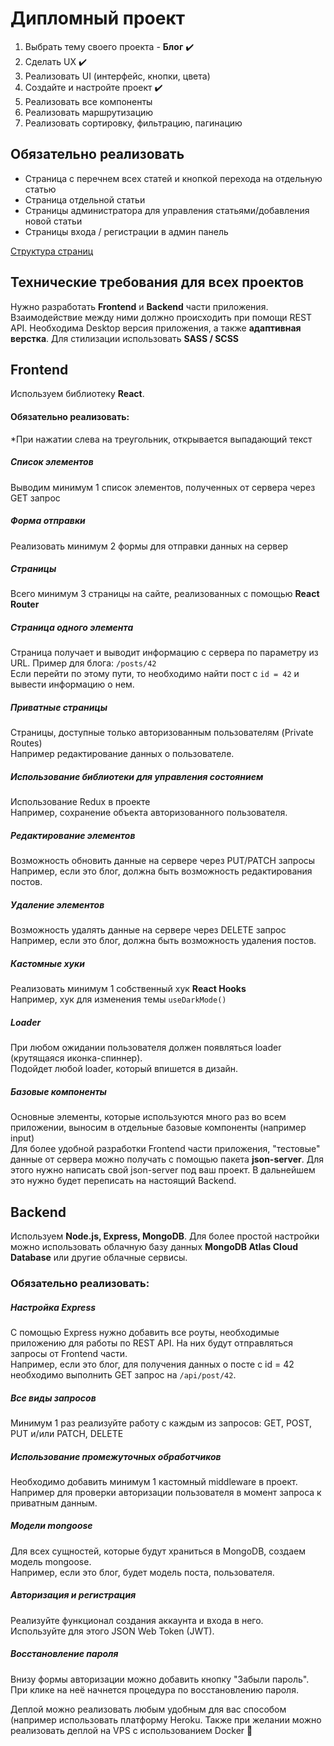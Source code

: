 
# Дипломный проект

1. Выбрать тему своего проекта - **Блог** ✔️
2. Сделать UX ✔️
3. Реализовать UI (интерфейс, кнопки, цвета) 
4. Создайте и настройте проект ✔️
5. Реализовать все компоненты
6. Реализовать маршрутизацию
7. Реализовать сортировку, фильтрацию, пагинацию
  
## Обязательно реализовать

- Страница с перечнем всех статей и кнопкой перехода на отдельную статью
- Страница отдельной статьи
- Страницы администратора для управления статьями/добавления новой статьи
- Страницы входа / регистрации в админ панель

[Структура страниц](https://cutt.ly/u1RXoF1)

## Технические требования для всех проектов

Нужно разработать **Frontend** и **Backend** части приложения. Взаимодействие между ними должно происходить при помощи REST API. Необходима Desktop версия   приложения, а также **адаптивная верстка**. Для стилизации использовать **SASS / SCSS**
  
## Frontend

Используем библиотеку **React**.
  
#### Обязательно реализовать:

*При нажатии слева на треугольник, открывается выпадающий текст
  
##### Список элементов

Выводим минимум 1 список элементов, полученных от сервера через GET запрос

##### Форма отправки

Реализовать минимум 2 формы для отправки данных на сервер

##### Страницы

Всего минимум 3 страницы на сайте, реализованных с помощью **React Router**

##### Страница одного элемента

Страница получает и выводит информацию с сервера по параметру из URL.
Пример для блога: `/posts/42` <br>Если перейти по этому пути, то необходимо найти пост с `id = 42` и вывести информацию о нем.

##### Приватные страницы

Страницы, доступные только авторизованным пользователям (Private Routes)<br>
Например редактирование данных о пользователе.

##### Использование библиотеки для управления состоянием

Использование Redux в проекте<br>
Например, сохранение объекта авторизованного пользователя.

##### Редактирование элементов

Возможность обновить данные на сервере через PUT/PATCH запросы<br>
Например, если это блог, должна быть возможность редактирования постов.

##### Удаление элементов

Возможность удалять данные на сервере через DELETE запрос<br>
Например, если это блог, должна быть возможность удаления постов.

##### Кастомные хуки

Реализовать минимум 1 собственный хук **React Hooks**<br>
Например, хук для изменения темы `useDarkMode()`

##### Loader

При любом ожидании пользователя должен появляться loader (крутящаяся иконка-спиннер).<br>
Подойдет любой loader, который впишется в дизайн.

##### Базовые компоненты

Основные элементы, которые используются много раз во всем приложении, выносим в отдельные базовые компоненты (например input)
<br>
Для более удобной разработки Frontend части приложения, "тестовые" данные от сервера можно получать с помощью пакета **json-server**. Для этого нужно     написать свой json-server под ваш проект. В дальнейшем это нужно будет переписать на настоящий Backend.

## Backend

Используем **Node.js, Express, MongoDB**. Для более простой настройки можно использовать облачную базу данных **MongoDB Atlas Cloud Database** или другие
облачные сервисы.
  
### Обязательно реализовать:

##### Настройка Express

С помощью Express нужно добавить все роуты, необходимые приложению для работы по REST API. На них будут отправляться запросы от Frontend части.<br>
Например, если это блог, для получения данных о посте с id = 42 необходимо выполнить GET запрос на `/api/post/42`.

##### Все виды запросов

Минимум 1 раз реализуйте работу с каждым из запросов: GET, POST, PUT и/или PATCH, DELETE

##### Использование промежуточных обработчиков

Необходимо добавить минимум 1 кастомный middleware в проект.<br>
Например для проверки авторизации пользователя в момент запроса к приватным данным.

##### Модели mongoose

Для всех сущностей, которые будут храниться в MongoDB, создаем модель mongoose.<br>
Например, если это блог, будет модель поста, пользователя.</span>

##### Авторизация и регистрация

Реализуйте функционал создания аккаунта и входа в него.<br>
Используйте для этого JSON Web Token (JWT).

##### Восстановление пароля

Внизу формы авторизации можно добавить кнопку "Забыли пароль". При клике на неё начнется процедура по восстановлению пароля.

Деплой можно реализовать любым удобным для вас способом (например использовать платформу Heroku. Также при желании можно реализовать деплой на VPS с использованием Docker 🐳
